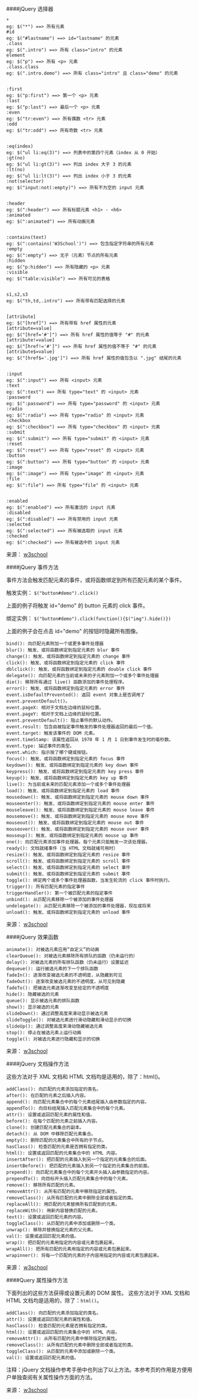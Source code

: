 ####jQuery 选择器

```
*
eg: $("*") ==> 所有元素
#id
eg: $("#lastname") ==> id="lastname" 的元素
.class
eg: $(".intro") ==> 所有 class="intro" 的元素
element
eg: $("p") ==> 所有 <p> 元素
.class.class
eg: $(".intro.demo") ==> 所有 class="intro" 且 class="demo" 的元素


:first
eg: $("p:first") ==> 第一个 <p> 元素
:last
eg: $("p:last") ==> 最后一个 <p> 元素
:even
eg: $("tr:even") ==> 所有偶数 <tr> 元素
:odd
eg: $("tr:odd") ==> 所有奇数 <tr> 元素


:eq(index)
eg: $("ul li:eq(3)") ==> 列表中的第四个元素（index 从 0 开始）
:gt(no)
eg: $("ul li:gt(3)") ==> 列出 index 大于 3 的元素
:lt(no)
eg: $("ul li:lt(3)") ==> 列出 index 小于 3 的元素
:not(selector)
eg: $("input:not(:empty)") ==> 所有不为空的 input 元素


:header
eg: $(":header") ==> 所有标题元素 <h1> - <h6>
:animated
eg: $(":animated") ==> 所有动画元素


:contains(text)
eg: $(":contains('W3School')") ==> 包含指定字符串的所有元素
:empty
eg: $(":empty") ==> 无子（元素）节点的所有元素
:hidden
eg: $("p:hidden") ==> 所有隐藏的 <p> 元素
:visible
eg: $("table:visible") ==> 所有可见的表格


s1,s2,s3
eg: $("th,td,.intro") ==> 所有带有匹配选择的元素


[attribute]
eg: $("[href]") ==> 所有带有 href 属性的元素
[attribute=value]
eg: $("[href='#']") ==> 所有 href 属性的值等于 "#" 的元素
[attribute!=value]
eg: $("[href!='#']") ==> 所有 href 属性的值不等于 "#" 的元素
[attribute$=value]
eg: $("[href$='.jpg']") ==> 所有 href 属性的值包含以 ".jpg" 结尾的元素


:input
eg: $(":input") ==> 所有 <input> 元素
:text
eg: $(":text") ==> 所有 type="text" 的 <input> 元素
:password
eg: $(":password") ==> 所有 type="password" 的 <input> 元素
:radio
eg: $(":radio") ==> 所有 type="radio" 的 <input> 元素
:checkbox
eg: $(":checkbox") ==> 所有 type="checkbox" 的 <input> 元素
:submit
eg: $(":submit") ==> 所有 type="submit" 的 <input> 元素
:reset
eg: $(":reset") ==> 所有 type="reset" 的 <input> 元素
:button
eg: $(":button") ==> 所有 type="button" 的 <input> 元素
:image
eg: $(":image") ==> 所有 type="image" 的 <input> 元素
:file
eg: $(":file") ==> 所有 type="file" 的 <input> 元素


:enabled
eg: $(":enabled") ==> 所有激活的 input 元素
:disabled
eg: $(":disabled") ==> 所有禁用的 input 元素
:selected
eg: $(":selected") ==> 所有被选取的 input 元素
:checked
eg: $(":checked") ==> 所有被选中的 input 元素
```

来源： [w3school](http://www.w3school.com.cn/jquery/jquery_ref_selectors.asp)


####jQuery 事件方法

事件方法会触发匹配元素的事件，或将函数绑定到所有匹配元素的某个事件。

触发实例：
`$("button#demo").click()`

上面的例子将触发 id="demo" 的 button 元素的 click 事件。

绑定实例：
`$("button#demo").click(function(){$("img").hide()})`

上面的例子会在点击 id="demo" 的按钮时隐藏所有图像。
```
bind(): 向匹配元素附加一个或更多事件处理器
blur(): 触发、或将函数绑定到指定元素的 blur 事件
change(): 触发、或将函数绑定到指定元素的 change 事件
click(): 触发、或将函数绑定到指定元素的 click 事件
dblclick(): 触发、或将函数绑定到指定元素的 double click 事件
delegate(): 向匹配元素的当前或未来的子元素附加一个或多个事件处理器
die(): 移除所有通过 live() 函数添加的事件处理程序。
error(): 触发、或将函数绑定到指定元素的 error 事件
event.isDefaultPrevented(): 返回 event 对象上是否调用了 event.preventDefault()。
event.pageX: 相对于文档左边缘的鼠标位置。
event.pageY: 相对于文档上边缘的鼠标位置。
event.preventDefault(): 阻止事件的默认动作。
event.result: 包含由被指定事件触发的事件处理器返回的最后一个值。
event.target: 触发该事件的 DOM 元素。
event.timeStamp: 该属性返回从 1970 年 1 月 1 日到事件发生时的毫秒数。
event.type: 描述事件的类型。
event.which: 指示按了哪个键或按钮。
focus(): 触发、或将函数绑定到指定元素的 focus 事件
keydown(): 触发、或将函数绑定到指定元素的 key down 事件
keypress(): 触发、或将函数绑定到指定元素的 key press 事件
keyup(): 触发、或将函数绑定到指定元素的 key up 事件
live(): 为当前或未来的匹配元素添加一个或多个事件处理器
load(): 触发、或将函数绑定到指定元素的 load 事件
mousedown(): 触发、或将函数绑定到指定元素的 mouse down 事件
mouseenter(): 触发、或将函数绑定到指定元素的 mouse enter 事件
mouseleave(): 触发、或将函数绑定到指定元素的 mouse leave 事件
mousemove(): 触发、或将函数绑定到指定元素的 mouse move 事件
mouseout(): 触发、或将函数绑定到指定元素的 mouse out 事件
mouseover(): 触发、或将函数绑定到指定元素的 mouse over 事件
mouseup(): 触发、或将函数绑定到指定元素的 mouse up 事件
one(): 向匹配元素添加事件处理器。每个元素只能触发一次该处理器。
ready(): 文档就绪事件（当 HTML 文档就绪可用时）
resize(): 触发、或将函数绑定到指定元素的 resize 事件
scroll(): 触发、或将函数绑定到指定元素的 scroll 事件
select(): 触发、或将函数绑定到指定元素的 select 事件
submit(): 触发、或将函数绑定到指定元素的 submit 事件
toggle(): 绑定两个或多个事件处理器函数，当发生轮流的 click 事件时执行。
trigger(): 所有匹配元素的指定事件
triggerHandler(): 第一个被匹配元素的指定事件
unbind(): 从匹配元素移除一个被添加的事件处理器
undelegate(): 从匹配元素移除一个被添加的事件处理器，现在或将来
unload(): 触发、或将函数绑定到指定元素的 unload 事件
```
来源： [w3school](http://www.w3school.com.cn/jquery/jquery_ref_events.asp)

####jQuery 效果函数

```
animate(): 对被选元素应用“自定义”的动画
clearQueue(): 对被选元素移除所有排队的函数（仍未运行的）
delay(): 对被选元素的所有排队函数（仍未运行）设置延迟
dequeue(): 运行被选元素的下一个排队函数
fadeIn(): 逐渐改变被选元素的不透明度，从隐藏到可见
fadeOut(): 逐渐改变被选元素的不透明度，从可见到隐藏
fadeTo(): 把被选元素逐渐改变至给定的不透明度
hide(): 隐藏被选的元素
queue(): 显示被选元素的排队函数
show(): 显示被选的元素
slideDown(): 通过调整高度来滑动显示被选元素
slideToggle(): 对被选元素进行滑动隐藏和滑动显示的切换
slideUp(): 通过调整高度来滑动隐藏被选元素
stop(): 停止在被选元素上运行动画
toggle(): 对被选元素进行隐藏和显示的切换
```

来源： [w3school](http://www.w3school.com.cn/jquery/jquery_ref_effects.asp)

####jQuery 文档操作方法

这些方法对于 XML 文档和 HTML 文档均是适用的，除了：html()。

```
addClass(): 向匹配的元素添加指定的类名。
after(): 在匹配的元素之后插入内容。
append(): 向匹配元素集合中的每个元素结尾插入由参数指定的内容。
appendTo(): 向目标结尾插入匹配元素集合中的每个元素。
attr(): 设置或返回匹配元素的属性和值。
before(): 在每个匹配的元素之前插入内容。
clone(): 创建匹配元素集合的副本。
detach(): 从 DOM 中移除匹配元素集合。
empty(): 删除匹配的元素集合中所有的子节点。
hasClass(): 检查匹配的元素是否拥有指定的类。
html(): 设置或返回匹配的元素集合中的 HTML 内容。
insertAfter(): 把匹配的元素插入到另一个指定的元素集合的后面。
insertBefore(): 把匹配的元素插入到另一个指定的元素集合的前面。
prepend(): 向匹配元素集合中的每个元素开头插入由参数指定的内容。
prependTo(): 向目标开头插入匹配元素集合中的每个元素。
remove(): 移除所有匹配的元素。
removeAttr(): 从所有匹配的元素中移除指定的属性。
removeClass(): 从所有匹配的元素中删除全部或者指定的类。
replaceAll(): 用匹配的元素替换所有匹配到的元素。
replaceWith(): 用新内容替换匹配的元素。
text(): 设置或返回匹配元素的内容。
toggleClass(): 从匹配的元素中添加或删除一个类。
unwrap(): 移除并替换指定元素的父元素。
val(): 设置或返回匹配元素的值。
wrap(): 把匹配的元素用指定的内容或元素包裹起来。
wrapAll(): 把所有匹配的元素用指定的内容或元素包裹起来。
wrapinner(): 将每一个匹配的元素的子内容用指定的内容或元素包裹起来。
```

来源： [w3school](http://www.w3school.com.cn/jquery/jquery_ref_manipulation.asp)

####Query 属性操作方法

下面列出的这些方法获得或设置元素的 DOM 属性。
这些方法对于 XML 文档和 HTML 文档均是适用的，除了：`html()`。

```
addClass(): 向匹配的元素添加指定的类名。
attr(): 设置或返回匹配元素的属性和值。
hasClass(): 检查匹配的元素是否拥有指定的类。
html(): 设置或返回匹配的元素集合中的 HTML 内容。
removeAttr(): 从所有匹配的元素中移除指定的属性。
removeClass(): 从所有匹配的元素中删除全部或者指定的类。
toggleClass(): 从匹配的元素中添加或删除一个类。
val(): 设置或返回匹配元素的值。
```
注释：jQuery 文档操作参考手册中也列出了以上方法。本参考页的作用是方便用户单独查阅有关属性操作方面的方法。

来源： [w3school](http://www.w3school.com.cn/jquery/jquery_ref_attributes.asp)
